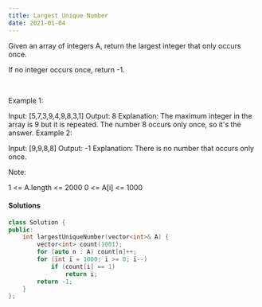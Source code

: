 ```yaml
---
title: Largest Unique Number
date: 2021-01-04
---
```

Given an array of integers A, return the largest integer that only occurs once.

If no integer occurs once, return -1.

 

Example 1:

Input: [5,7,3,9,4,9,8,3,1]
Output: 8
Explanation: 
The maximum integer in the array is 9 but it is repeated. The number 8 occurs only once, so it's the answer.
Example 2:

Input: [9,9,8,8]
Output: -1
Explanation: 
There is no number that occurs only once.
 

Note:

1 <= A.length <= 2000
0 <= A[i] <= 1000

#### Solutions

```cpp
class Solution {
public:
    int largestUniqueNumber(vector<int>& A) {
        vector<int> count(1001);
        for (auto n : A) count[n]++;
        for (int i = 1000; i >= 0; i--)
            if (count[i] == 1)
                return i;
        return -1;
    }
};
```